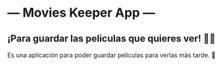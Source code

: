 # — Movies Keeper App —
## ¡Para guardar las peliculas que quieres ver! 🎥🍿
Es una aplicación para poder guardar películas para verlas más tarde. 🎥
